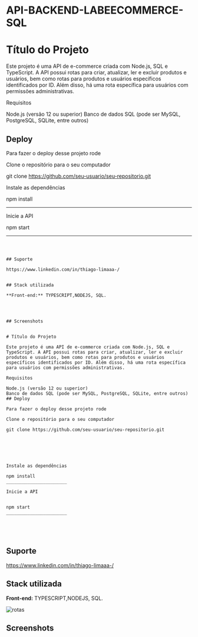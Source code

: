 ﻿# API-BACKEND-LABEECOMMERCE-SQL

# Título do Projeto

Este projeto é uma API de e-commerce criada com Node.js, SQL e TypeScript. A API possui rotas para criar, atualizar, ler e excluir produtos e usuários, bem como rotas para produtos e usuários específicos identificados por ID. Além disso, há uma rota específica para usuários com permissões administrativas.

Requisitos

Node.js (versão 12 ou superior)
Banco de dados SQL (pode ser MySQL, PostgreSQL, SQLite, entre outros)
## Deploy

Para fazer o deploy desse projeto rode

Clone o repositório para o seu computador

git clone https://github.com/seu-usuario/seu-repositorio.git






Instale as dependências

npm install
_______________________

Inicie a API


npm start
_______________________



  
```



## Suporte

https://www.linkedin.com/in/thiago-limaaa-/


## Stack utilizada

**Front-end:** TYPESCRIPT,NODEJS, SQL.




## Screenshots


# Título do Projeto

Este projeto é uma API de e-commerce criada com Node.js, SQL e TypeScript. A API possui rotas para criar, atualizar, ler e excluir produtos e usuários, bem como rotas para produtos e usuários específicos identificados por ID. Além disso, há uma rota específica para usuários com permissões administrativas.

Requisitos

Node.js (versão 12 ou superior)
Banco de dados SQL (pode ser MySQL, PostgreSQL, SQLite, entre outros)
## Deploy

Para fazer o deploy desse projeto rode

Clone o repositório para o seu computador

git clone https://github.com/seu-usuario/seu-repositorio.git






Instale as dependências

npm install
_______________________

Inicie a API


npm start
_______________________



  
```



## Suporte

https://www.linkedin.com/in/thiago-limaaa-/


## Stack utilizada

**Front-end:** TYPESCRIPT,NODEJS, SQL.


![rotas](https://user-images.githubusercontent.com/102311684/229580177-a7e9fd54-4450-43a0-9712-51ddeb408711.png)


## Screenshots





